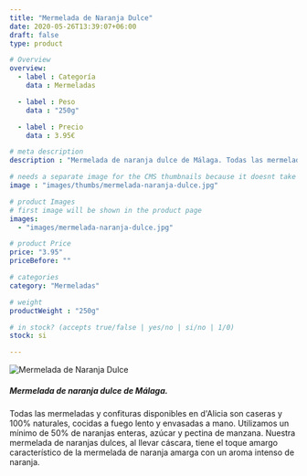 ```yaml
---
title: "Mermelada de Naranja Dulce"
date: 2020-05-26T13:39:07+06:00
draft: false
type: product

# Overview
overview:
  - label : Categoría
    data : Mermeladas

  - label : Peso
    data : "250g"

  - label : Precio
    data : 3.95€

# meta description
description : "Mermelada de naranja dulce de Málaga. Todas las mermeladas y confituras disponibles en d'Alicia son caseras y 100% naturales, cocidas a fuego lento y envasadas a mano. Utilizamos un mínimo de 50% de naranjas enteras, azúcar y pectina de manzana. Nuestra mermelada de naranjas dulces, al llevar cascara, tiene el toque amargo característico de la mermelada de naranja amarga con un aroma intenso de naranja."

# needs a separate image for the CMS thumbnails because it doesnt take arrays (slideshow images)
image : "images/thumbs/mermelada-naranja-dulce.jpg"

# product Images
# first image will be shown in the product page
images:
  - "images/mermelada-naranja-dulce.jpg"

# product Price
price: "3.95"
priceBefore: ""

# categories
category: "Mermeladas"

# weight
productWeight : "250g"

# in stock? (accepts true/false | yes/no | si/no | 1/0)
stock: si

---
```

![Mermelada de Naranja Dulce](/images/mermelada-naranja-dulce.jpg "Mermelada de Naranja Dulce")

##### Mermelada de naranja dulce de Málaga.
Todas las mermeladas y confituras disponibles en d'Alicia son caseras y 100% naturales, cocidas a fuego lento y envasadas a mano. Utilizamos un mínimo de 50% de naranjas enteras, azúcar y pectina de manzana. Nuestra mermelada de naranjas dulces, al llevar cáscara, tiene el toque amargo característico de la mermelada de naranja amarga con un aroma intenso de naranja.

